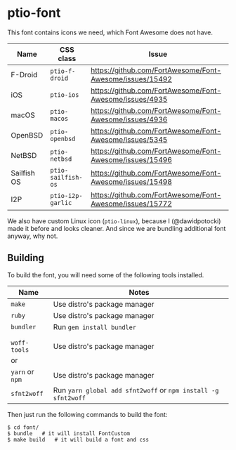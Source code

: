 # ptio-font

This font contains icons we need, which Font Awesome does not have.

| Name        | CSS class             | Issue |
|---          |---                    |---    |
| F-Droid     | `ptio-f-droid`        | https://github.com/FortAwesome/Font-Awesome/issues/15492 |
| iOS         | `ptio-ios`            | https://github.com/FortAwesome/Font-Awesome/issues/4935  |
| macOS       | `ptio-macos`          | https://github.com/FortAwesome/Font-Awesome/issues/4936  |
| OpenBSD     | `ptio-openbsd`        | https://github.com/FortAwesome/Font-Awesome/issues/5345  |
| NetBSD      | `ptio-netbsd`         | https://github.com/FortAwesome/Font-Awesome/issues/15496 |
| Sailfish OS | `ptio-sailfish-os`    | https://github.com/FortAwesome/Font-Awesome/issues/15498 |
| I2P         | `ptio-i2p-garlic`     | https://github.com/FortAwesome/Font-Awesome/issues/15772 |

We also have custom Linux icon (`ptio-linux`), because I (@dawidpotocki) made it before and looks cleaner.
And since we are bundling additional font anyway, why not.

## Building

To build the font, you will need some of the following tools installed.

| Name              | Notes                                                         |
|---                |---                                                            |
| `make`            | Use distro's package manager                                  |
| `ruby`            | Use distro's package manager                                  |
| `bundler`         | Run `gem install bundler`                                     |
|                   |                                                               |
|                   |                                                               |
| `woff-tools`      | Use distro's package manager                                  |
| or                |                                                               |
| `yarn` or `npm`   | Use distro's package manager                                  |
| `sfnt2woff`       | Run `yarn global add sfnt2woff` or `npm install -g sfnt2woff` |

Then just run the following commands to build the font:

```
$ cd font/
$ bundle   # it will install FontCustom
$ make build   # it will build a font and css
```
